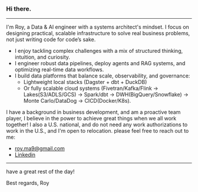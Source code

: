 ### Hi there.
---

I'm Roy, a Data & AI engineer with a systems architect's mindset. I focus on designing practical, scalable infrastructure to solve real business problems, not just writing code for code’s sake.

* I enjoy tackling complex challenges with a mix of structured thinking, intuition, and curiosity.
* I engineer robust data pipelines, deploy agents and RAG systems, and optimizing real-time data workflows.
* I build data platforms that balance scale, observability, and governance:
	- Lightweight local stacks (Dagster + dbt + DuckDB)
	- Or fully scalable cloud systems (Fivetran/Kafka/Flink → Lakes(S3/ADLS/GCS) → Spark/dbt → DWH(BigQuery/Snowflake) → Monte Carlo/DataDog → CICD(Docker/K8s).

I have a background in business development, and am a proactive team player, I believe in the power to achieve great things when we all work together! I also a U.S. national, and do not need any work authorizations to work in the U.S., and I'm open to relocation.
please feel free to reach out to me:  
- roy.ma9@gmail.com
- [Linkedin](https://www.linkedin.com/in/royma/)

---

have a great rest of the day!

Best regards,
Roy
